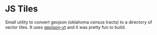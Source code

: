 # JS Tiles

Small utility to convert geojson (oklahoma census tracts) to a directory of vector tiles. It uses [geojson-vt](https://github.com/mapbox/geojson-vt) and it was pretty fun to build.